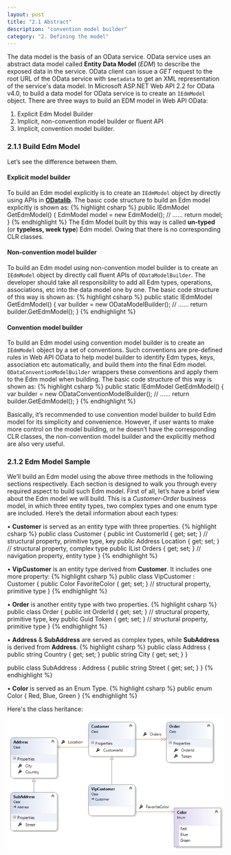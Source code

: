 ```yaml
---
layout: post
title: "2.1 Abstract"
description: "convention model builder"
category: "2. Defining the model"
---
```


The data model is the basis of an OData service. OData service uses an abstract data model called **Entity Data Model** (*EDM*) to describe the exposed data in the service. OData client can issue a *GET* request to the root URL of the OData service with `$metadata` to get an XML representation of the service's data model. 
In Microsoft ASP.NET Web API 2.2 for OData v4.0, to build a data model for OData service is to create an `IEdmModel` object. There are three ways to build an EDM model in Web API OData:

1. Explicit Edm Model Builder
2. Implicit, non-convention model builder or fluent API
3. Implicit, convention model builder.

### 2.1.1 Build Edm Model
Let’s see the difference between them.

#### Explicit model builder
To build an Edm model explicitly is to create an `IEdmModel` object by directly using APIs in **[ODatalib](https://www.nuget.org/packages/Microsoft.OData.Core/)**. The basic code structure to build an Edm model explicitly is shown as:
{% highlight csharp %}
public IEdmModel GetEdmModel()
{
    EdmModel model = new EdmModel();
    // ......
    return model;
}
{% endhighlight %}
The Edm Model built by this way is called **un-typed** (or **typeless, week type**) Edm model. Owing that there is no corresponding CLR classes.

#### Non-convention model builder
To build an Edm model using non-convention model builder is to create an `IEdmModel` object by directly call fluent APIs of `ODataModelBuilder`. The developer should take all responsibility to add all Edm types, operations, associations, etc into the data model one by one. The basic code structure of this way is shown as:
{% highlight csharp %}
public static IEdmModel GetEdmModel()
{
    var builder = new ODataModelBuilder();
    // ......
    return builder.GetEdmModel();
}
{% endhighlight %}

#### Convention model builder
To build an Edm model using convention model builder is to create an `IEdmModel` object by a set of conventions. Such conventions are pre-defined rules in Web API OData to help model builder to identify Edm types, keys, association etc automatically, and build them into the final Edm model. `ODataConventionModelBuilder` wrappers these conventions and apply them to the Edm model when building. The basic code structure of this way is shown as:
{% highlight csharp %}
public static IEdmModel GetEdmModel()
{
    var builder = new ODataConventionModelBuilder();
    // ......
    return builder.GetEdmModel();
}
{% endhighlight %}

Basically, it’s recommended to use convention model builder to build Edm model for its simplicity and convenience. However, if user wants to make more control on the model building, or he doesn’t have the corresponding CLR classes, the non-convention model builder and the explicitly method are also very useful.

### 2.1.2 Edm Model Sample 
We’ll build an Edm model using the above three methods in the following sections respectively. Each section is designed to walk you through every required aspect to build such Edm model. First of all, let’s have a brief view about the Edm model we will build.
This is a *Customer-Order* business model, in which three entity types, two complex types and one enum type are included. Here’s the detail information about each types:

• **Customer** is served as an entity type with three properties. 
{% highlight csharp %}
public class Customer
{
    public int CustomerId { get; set; } // structural property, primitive type, key
    public Address Location { get; set; } // structural property, complex type
    public IList<Order> Orders { get; set; } // navigation property, entity type
}
{% endhighlight %}

• **VipCustomer** is an entity type derived from **Customer**. It includes one more property:
{% highlight csharp %}
public class VipCustomer : Customer
{
    public Color FavoriteColor { get; set; } // structural property, primitive type
}
{% endhighlight %}

• **Order** is another entity type with two properties.
{% highlight csharp %}
public class Order
{
    public int OrderId { get; set; } // structural property, primitive type, key
    public Guid Token { get; set; } // structural property, primitive type
}
{% endhighlight %}

• **Address** & **SubAddress** are served as complex types, while **SubAddress** is derived from **Address**.
{% highlight csharp %}
public class Address
{
    public string Country { get; set; }
    public string City { get; set; }
}

public class SubAddress : Address
{
    public string Street { get; set; }
}
{% endhighlight %}

• **Color** is served as an Enum Type.
{% highlight csharp %}
public enum Color
{
    Red,
    Blue,
    Green
}
{% endhighlight %}

Here's the class heritance:

![](../img/02-01-customer-order.png)


